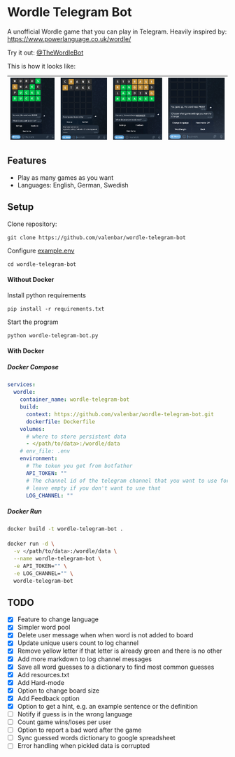 # Wordle Telegram Bot
A unofficial Wordle game that you can play in Telegram.
Heavily inspired by: https://www.powerlanguage.co.uk/wordle/

Try it out: [@TheWordleBot](https://www.t.me/TheWordleBot)

This is how it looks like:

![example_3.png](https://github.com/valenbar/wordle-telegram-bot/blob/main/assets/example_3.png?raw=true) | ![example_2.png](https://github.com/valenbar/wordle-telegram-bot/blob/main/assets/example_2.png?raw=true) | ![example_1.png](https://github.com/valenbar/wordle-telegram-bot/blob/main/assets/example_1.png?raw=true) | ![example_4.png](https://github.com/valenbar/wordle-telegram-bot/blob/main/assets/example_4.png?raw=true)
:----|----|----|----:

## Features
- Play as many games as you want
- Languages: English, German, Swedish

## Setup

Clone repository:

    git clone https://github.com/valenbar/wordle-telegram-bot

Configure [example.env](https://github.com/valenbar/wordle-telegram-bot/blob/main/example.env)

    cd wordle-telegram-bot

#### Without Docker

Install python requirements

    pip install -r requirements.txt

Start the program

    python wordle-telegram-bot.py

#### With Docker

##### Docker Compose

```yaml
services:
  wordle:
    container_name: wordle-telegram-bot
    build: 
      context: https://github.com/valenbar/wordle-telegram-bot.git
      dockerfile: Dockerfile
    volumes:
      # where to store persistent data
      - </path/to/data>:/wordle/data
    # env_file: .env
    environment:
      # The token you get from botfather
      API_TOKEN: "" 
      # The channel id of the telegram channel that you want to use for logging
      # leave empty if you don't want to use that
      LOG_CHANNEL: ""
```

##### Docker Run
```bash
docker build -t wordle-telegram-bot .

docker run -d \
  -v </path/to/data>:/wordle/data \
  --name wordle-telegram-bot \
  -e API_TOKEN="" \
  -e LOG_CHANNEL="" \
  wordle-telegram-bot
```

## TODO

- [x] Feature to change language
- [x] Simpler word pool
- [x] Delete user message when when word is not added to board
- [x] Update unique users count to log channel
- [x] Remove yellow letter if that letter is already green and there is no other
- [x] Add more markdown to log channel messages
- [x] Save all word guesses to a dictionary to find most common guesses
- [x] Add resources.txt
- [x] Add Hard-mode
- [x] Option to change board size
- [x] Add Feedback option
- [x] Option to get a hint, e.g. an example sentence or the definition
- [ ] Notify if guess is in the wrong language
- [ ] Count game wins/loses per user
- [ ] Option to report a bad word after the game
- [ ] Sync guessed words dictionary to google spreadsheet
- [ ] Error handling when pickled data is corrupted
